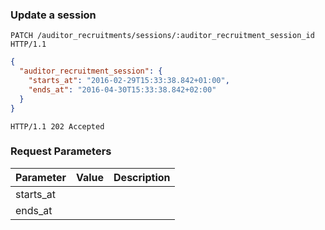 ### Update a session

```http
PATCH /auditor_recruitments/sessions/:auditor_recruitment_session_id HTTP/1.1
```

```json
{
  "auditor_recruitment_session": {
    "starts_at": "2016-02-29T15:33:38.842+01:00",
    "ends_at": "2016-04-30T15:33:38.842+02:00"
  }
}
```

```http
HTTP/1.1 202 Accepted
```

### Request Parameters

Parameter           |  Value | Description
------------------- | ------ | ------
starts_at           | |
ends_at             | |
